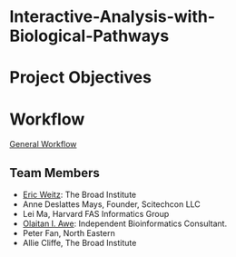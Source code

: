 # Interactive-Analysis-with-Biological-Pathways


# Project Objectives


# Workflow

[General Workflow](https://github.com/BioITHackathons/Interactive-Analysis-with-Biological-Pathways/blob/main/img/workflow_authopath.jpg)

##  Team Members
- [Eric Weitz](https://github.com/eweitz): The Broad Institute
- Anne  Deslattes Mays, Founder, Scitechcon LLC
- Lei Ma, Harvard FAS Informatics Group
- [Olaitan I. Awe](https://github.com/laitanawe): Independent Bioinformatics Consultant.
- Peter Fan, North Eastern
- Allie Cliffe, The Broad Institute

